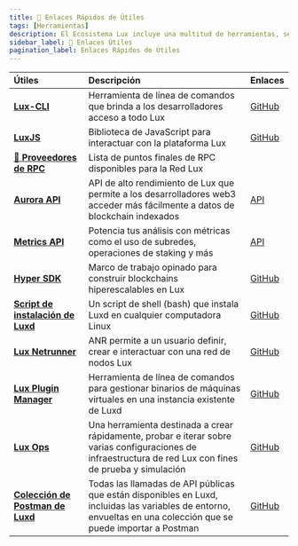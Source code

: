 ```yaml
---
title: 🔗 Enlaces Rápidos de Útiles
tags: [Herramientas]
description: El Ecosistema Lux incluye una multitud de herramientas, servicios de mantenimiento, pruebas, incluyendo una amplia gama de recursos y utilidades útiles para desarrolladores que construyen en la plataforma. Estas herramientas están diseñadas para agilizar el desarrollo, mejorar la integración y maximizar el potencial de aplicaciones descentralizadas y blockchains personalizadas en el ecosistema Lux.
sidebar_label: 🔗 Enlaces Útiles
pagination_label: Enlaces Rápidos de Útiles
---
```


| Útiles                                                                                | Descripción                                                                                                                                                             | Enlaces                                                                                                  |
| :------------------------------------------------------------------------------------ | :---------------------------------------------------------------------------------------------------------------------------------------------------------------------- | :------------------------------------------------------------------------------------------------------- |
| [**Lux-CLI**](/tooling/cli.md)                                        | Herramienta de línea de comandos que brinda a los desarrolladores acceso a todo Lux                                                                               | [GitHub](https://github.com/luxfi/cli)                                                      |
| [**LuxJS**](/tooling/luxjs-overview.md)                                   | Biblioteca de JavaScript para interactuar con la plataforma Lux                                                                                                   | [GitHub](https://github.com/luxfi/luxjs)                                                        |
| [**🔌 Proveedores de RPC**](/tooling/rpc-providers.md)                                | Lista de puntos finales de RPC disponibles para la Red Lux                                                                                                        |                                                                                                          |
| [**Aurora API**](/tooling/aurora.md)                                                | API de alto rendimiento de Lux que permite a los desarrolladores web3 acceder más fácilmente a datos de blockchain indexados                                      | [API](https://aurora-api.lux.network/api#/)                                                            |
| [**Metrics API**](/tooling/metrics.md)                                                | Potencia tus análisis con métricas como el uso de subredes, operaciones de staking y más                                                                                | [API](https://metrics.lux.network/)                                                                     |
| [**Hyper SDK**](https://github.com/luxfi/hypersdk#readme)                          | Marco de trabajo opinado para construir blockchains hiperescalables en Lux                                                                                        | [GitHub](https://github.com/luxfi/hypersdk#readme)                                                    |
| [**Script de instalación de Luxd**](/tooling/luxd-installer.md)         | Un script de shell (bash) que instala Luxd en cualquier computadora Linux                                                                                        | [GitHub](https://github.com/luxfi/docs/blob/master/scripts/luxd-installer.sh#readme) |
| [**Lux Netrunner**](/tooling/netrunner.md)                            | ANR permite a un usuario definir, crear e interactuar con una red de nodos Lux                                                                                    | [GitHub](https://github.com/luxfi/netrunner)                                           |
| [**Lux Plugin Manager**](/tooling/plugin-manager.md)                  | Herramienta de línea de comandos para gestionar binarios de máquinas virtuales en una instancia existente de Luxd                                                | [GitHub](https://github.com/luxfi/apm)                                                                |
| [**Lux Ops**](/tooling/ops.md)                                        | Una herramienta destinada a crear rápidamente, probar e iterar sobre varias configuraciones de infraestructura de red Lux con fines de prueba y simulación        | [GitHub](https://github.com/luxfi/ops)                                                      |
| [**Colección de Postman de Luxd**](/tooling/luxd-postman-collection/setup.md) | Todas las llamadas de API públicas que están disponibles en Luxd, incluidas las variables de entorno, envueltas en una colección que se puede importar a Postman | [GitHub](https://github.com/luxfi/postman-collection/)                                      |
